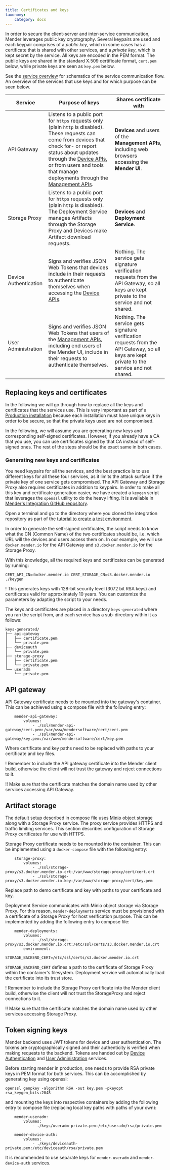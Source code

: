 ```yaml
---
title: Certificates and keys
taxonomy:
    category: docs
---
```


In order to secure the client-server and inter-service communication,
Mender leverages public key cryptography. Several keypairs are used
and each keypair comprises of a *public key*, which in some cases has
a certificate that is shared with other services, and a *private key*,
which is kept secret by the service.
All keys are encoded in the PEM format. The public keys are shared in the
standard X.509 certificate format, `cert.pem` below,
while private keys are seen as `key.pem` below.

See the [service overview](../Overview) for schematics of the service
communication flow. An overview of the services that use keys and
for which purpose can be seen below.

| Service               | Purpose of keys                                                                                                                                                                                                                                                                                                                  | Shares certificate with                                                                                                                |
|-----------------------|----------------------------------------------------------------------------------------------------------------------------------------------------------------------------------------------------------------------------------------------------------------------------------------------------------------------------------|---------------------------------------------------------------------------------------------------------------------------------------------|
| API Gateway           | Listens to a public port for `https` requests only (plain `http` is disabled). These requests can come from devices that check for- or report status about updates through the [Device APIs](../../APIs/Device-APIs), or from users and tools that manage deployments through the [Management APIs](../../APIs/Management-APIs). | **Devices** and users of the **Management APIs**, including web browsers accessing the **Mender UI**.                                       |
| Storage Proxy         | Listens to a public port for `https` requests only (plain `http` is disabled). The Deployment Service manages Artifacts through the Storage Proxy and Devices make Artifact download requests.                                                                                                        | **Devices** and **Deployment Service**.                                                                                                    |
| Device Authentication | Signs and verifies JSON Web Tokens that devices include in their requests to authenticate themselves when accessing the [Device APIs](../../APIs/Device-APIs).                                                                                                                                                                   | Nothing. The service gets signature verification requests from the API Gateway, so all keys are kept private to the service and not shared. |
| User Administration   | Signs and verifies JSON Web Tokens that users of the [Management APIs](../../APIs/Management-APIs), including end users of the Mender UI, include in their requests to authenticate themselves.                                                                                                                                     | Nothing. The service gets signature verification requests from the API Gateway, so all keys are kept private to the service and not shared. |



## Replacing keys and certificates

In the following we will go through how to replace all the keys and certificates
that the services use. This is very important as part of a
[Production installation](../Production-installation) because each installation
must have unique keys in order to be secure, so that the private keys used are
not compromised.

In the following, we will assume you are generating new keys and corresponding
self-signed certificates. However, if you already have a CA that you use, you
can use certificates signed by that CA instead of self-signed ones. The rest
of the steps should be the exact same in both cases.


### Generating new keys and certificates

You need keypairs for all the services, and the best practice is to use
different keys for all these four services, as it limits the attack surface
if the private key of one service gets compromised. The API Gateway and
Storage Proxy also requires certificates in addition to keypairs.
In order to make all this key and certificate generation easier, we have
created a `keygen` script that leverages the `openssl` utility to do
the heavy lifting. It is available in
[Mender's Integration GitHub repository](https://github.com/mendersoftware/integration).

Open a terminal and go to the directory where you cloned the integration repository
as part of the [tutorial to create a test environment](../../Getting-started/Create-a-test-environment).

In order to generate the self-signed certificates, the script needs to know
what the CN (Common Name) of the two certificates should be, i.e. which URL
will the devices and users access them on. In our example, we will use
`docker.mender.io` for the API Gateway and `s3.docker.mender.io` for
the Storage Proxy.

With this knowledge, all the required keys and certificates can be generated
by running:

```
CERT_API_CN=docker.mender.io CERT_STORAGE_CN=s3.docker.mender.io ./keygen
```

! This generates keys with 128-bit security level (3072 bit RSA keys) and certificates valid for approximately 10 years. You can customize the parameters by adapting the script to your needs.

The keys and certificates are placed in a directory `keys-generated`
where you ran the script from, and each service has a sub-directory within it
as follows:

```
keys-generated/
├── api-gateway
│   ├── certificate.pem
│   └── private.pem
├── deviceauth
│   └── private.pem
├── storage-proxy
│   ├── certificate.pem
│   └── private.pem
└── useradm
    └── private.pem
```



## API gateway

API Gateway certificate needs to be mounted into the gateway's container. This
can be achieved using a compose file with the following entry:

```
    mender-api-gateway:
        volumes:
            - ./ssl/mender-api-gateway/cert.pem:/var/www/mendersoftware/cert/cert.pem
            - ./ssl/mender-api-gateway/key.pem:/var/www/mendersoftware/cert/key.pem

```

Where certificate and key paths need to be replaced with paths to your
certificate and key files.

! Remember to include the API gateway certificate into the Mender client build, otherwise the client will not trust the gateway and reject connections to it.

!! Make sure that the certificate matches the domain name used by other services accessing API Gateway.


## Artifact storage

The default setup described in compose file uses [Minio](https://www.minio.io/)
object storage along with a Storage Proxy service. The proxy service provides
HTTPS and traffic limiting services. This section describes configuration of
Storage Proxy certificates for use with HTTPS.

Storage Proxy certificate needs to be mounted into the container. This can be
implemented using a `docker-compose` file with the following entry:

```
    storage-proxy:
        volumes:
            - ./ssl/storage-proxy/s3.docker.mender.io.crt:/var/www/storage-proxy/cert/cert.crt
            - ./ssl/storage-proxy/s3.docker.mender.io.key:/var/www/storage-proxy/cert/key.pem
```

Replace path to demo certificate and key with paths to your certificate and key.

Deployment Service communicates with Minio object storage via Storage Proxy.
For this reason, `mender-deployments` service must be provisioned with a
certificate of a Storage Proxy for host verification purpose. This can be
implemented by adding the following entry to compose file:

```
    mender-deployments:
        volumes:
            - ./ssl/storage-proxy/s3.docker.mender.io.crt:/etc/ssl/certs/s3.docker.mender.io.crt
        environment:
            - STORAGE_BACKEND_CERT=/etc/ssl/certs/s3.docker.mender.io.crt
```

`STORAGE_BACKEND_CERT` defines a path to the certificate of Storage Proxy within
the container's filesystem. Deployment service will automatically load the
certificate into its trust store.

! Remember to include the Storage Proxy certificate into the Mender client build, otherwise the client will not trust the StorageProxy and reject connections to it.

!! Make sure that the certificate matches the domain name used by other services accessing Storage Proxy.


## Token signing keys

Mender backend uses JWT tokens for device and user authentication. The tokens
are cryptographically signed and their authenticity is verified when making
requests to the backend. Tokens are handed out
by [Device Authentication](https://github.com/mendersoftware/deviceauth)
and [User Administration](https://github.com/mendersoftware/useradm) services.

Before starting mender in production, one needs to provide RSA private keys in
PEM format for both services. This can be accomplished by generating key using
openssl:

```
openssl genpkey -algorithm RSA -out key.pem -pkeyopt rsa_keygen_bits:2048
```

and mounting the keys into respective containers by adding the following entry
to compose file (replacing local key paths with paths of your own):

```
    mender-useradm:
        volumes:
            - ./keys/useradm-private.pem:/etc/useradm/rsa/private.pem

    mender-device-auth:
        volumes:
            - ./keys/deviceauth-private.pem:/etc/deviceauth/rsa/private.pem
```

It is recommended to use separate keys for `mender-useradm` and
`mender-device-auth` services.
